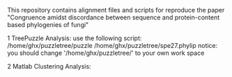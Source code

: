 This repository contains alignment files and scripts for reproduce the paper "Congruence amidst discordance between sequence and protein-content based phylogenies of fungi"

1 TreePuzzle Analysis:
use the following script:   /home/ghx/puzzletree/puzzle   /home/ghx/puzzletree/spe27.phylip
notice:  you should change '/home/ghx/puzzletree/'  to  your own work space

2 Matlab Clustering Analysis:



